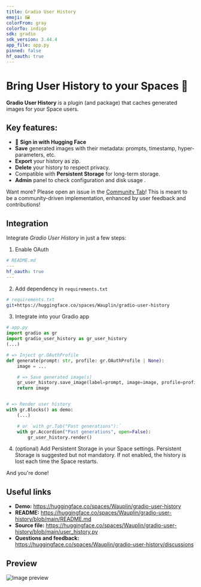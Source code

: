 ```yaml
---
title: Gradio User History
emoji: 🖼️
colorFrom: gray
colorTo: indigo
sdk: gradio
sdk_version: 3.44.4
app_file: app.py
pinned: false
hf_oauth: true
---
```


# Bring User History to your Spaces 🚀

**Gradio User History** is a plugin (and package) that caches generated images for your Space users.

## Key features:

- 🤗 **Sign in with Hugging Face**
- **Save** generated images with their metadata: prompts, timestamp, hyper-parameters, etc.
- **Export** your history as zip.
- **Delete** your history to respect privacy.
- Compatible with **Persistent Storage** for long-term storage.
- **Admin** panel to check configuration and disk usage .

Want more? Please open an issue in the [Community Tab](https://huggingface.co/spaces/Wauplin/gradio-user-history/discussions)! This is meant to be a community-driven implementation, enhanced by user feedback and contributions!

## Integration

Integrate *Gradio User History* in just a few steps:

1. Enable OAuth

```yaml
# README.md
---
hf_oauth: true
---
```

2. Add dependency in `requirements.txt`

```bash
# requirements.txt
git+https://huggingface.co/spaces/Wauplin/gradio-user-history
```

3. Integrate into your Gradio app

```py
# app.py
import gradio as gr
import gradio_user_history as gr_user_history
(...)

# => Inject gr.OAuthProfile
def generate(prompt: str, profile: gr.OAuthProfile | None):
    image = ...

    # => Save generated image(s)
    gr_user_history.save_image(label=prompt, image=image, profile=profile)
    return image


# => Render user history
with gr.Blocks() as demo:
    (...)

    # or `with gr.Tab("Past generations"):`
    with gr.Accordion("Past generations", open=False):
        gr_user_history.render()
```

4. (optional) Add Persistent Storage in your Space settings.
   Persistent Storage is suggested but not mandatory. If not enabled, the history is lost each time the Space restarts.

And you're done!

## Useful links

- **Demo:** https://huggingface.co/spaces/Wauplin/gradio-user-history
- **README:** https://huggingface.co/spaces/Wauplin/gradio-user-history/blob/main/README.md
- **Source file:** https://huggingface.co/spaces/Wauplin/gradio-user-history/blob/main/user_history.py
- **Questions and feedback:** https://huggingface.co/spaces/Wauplin/gradio-user-history/discussions

## Preview

![Image preview](https://huggingface.co/spaces/Wauplin/gradio-user-history/resolve/main/assets/screenshot.png)